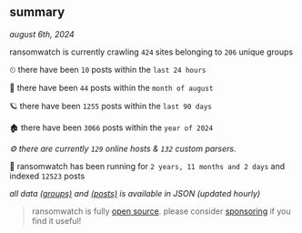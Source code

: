 
## summary
_august 6th, 2024_

ransomwatch is currently crawling `424` sites belonging to `206` unique groups

⏲ there have been `10` posts within the `last 24 hours`

🦈 there have been `44` posts within the `month of august`

🪐 there have been `1255` posts within the `last 90 days`

🏚 there have been `3066` posts within the `year of 2024`

_⚙️ there are currently `129` online hosts & `132` custom parsers._

🦕 ransomwatch has been running for `2 years, 11 months and 2 days` and indexed `12523` posts

_all data  [(groups)](http://ransomwhat.telemetry.ltd/groups) and [(posts)](http://ransomwhat.telemetry.ltd/posts) is available in JSON (updated hourly)_

> ransomwatch is fully [open source](https://github.com/joshhighet/ransomwatch#ransomwatch--). please consider [sponsoring](https://github.com/sponsors/joshhighet) if you find it useful!
